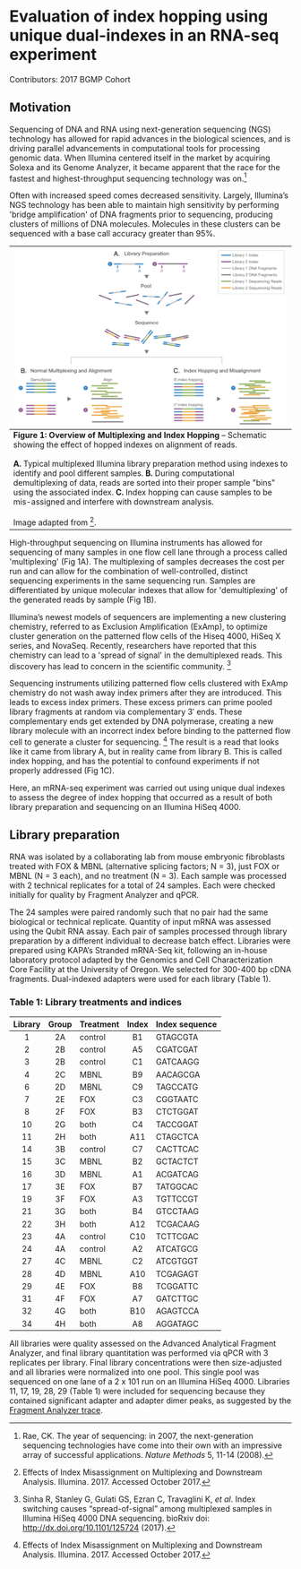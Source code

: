 # Evaluation of index hopping using unique dual-indexes in an RNA-seq experiment

Contributors: 2017 BGMP Cohort

## Motivation

Sequencing of DNA and RNA using next-generation sequencing (NGS) technology has allowed for rapid advances in the biological sciences, and is driving parallel advancements in computational tools for processing genomic data. When Illumina centered itself in the market by acquiring Solexa and its Genome Analyzer, it became apparent that the race for the fastest and highest-throughput sequencing technology was on.[^1]

Often with increased speed comes decreased sensitivity. Largely, Illumina’s NGS technology has been able to maintain high sensitivity by performing 'bridge amplification' of DNA fragments prior to sequencing, producing clusters of millions of DNA molecules. Molecules in these clusters can be sequenced with a base call accuracy greater than 95%.

| ![Overview of Multiplexing and Index Hopping](image.png) |
|--| 
| **Figure 1: Overview of Multiplexing and Index Hopping** – Schematic showing the effect of hopped indexes on alignment of reads. <br /><br /> **A.** Typical multiplexed Illumina library preparation method using indexes to identify and pool different samples. **B.** During computational demultiplexing of data, reads are sorted into their proper sample "bins" using the associated index. **C.** Index hopping can cause samples to be mis-assigned and interfere with downstream analysis. <br /><br /> Image adapted from [^3]. |

High-throughput sequencing on Illumina instruments has allowed for sequencing of many samples in one flow cell lane through a process called 'multiplexing' (Fig 1A). The multiplexing of samples decreases the cost per run and can allow for the combination of well-controlled, distinct sequencing experiments in the same sequencing run. Samples are differentiated by unique molecular indexes that allow for 'demultiplexing' of the generated reads by sample (Fig 1B).

Illumina’s newest models of sequencers are implementing a new clustering chemistry, referred to as Exclusion Amplification (ExAmp), to optimize cluster generation on the patterned flow cells of the Hiseq 4000, HiSeq X series, and NovaSeq. Recently, researchers have reported that this chemistry can lead to a 'spread of signal' in the demultiplexed reads. This discovery has lead to concern in the scientific community. [^2]

Sequencing instruments utilizing patterned flow cells clustered with ExAmp chemistry do not wash away index primers after they are introduced. This leads to excess index primers. These excess primers can prime pooled library fragments at random via complementary 3′ ends. These complementary ends get extended by DNA polymerase, creating a new library molecule with an incorrect index before binding to the patterned flow cell to generate a cluster for sequencing. [^3] The result is a read that looks like it came from library A, but in reality came from library B. This is called index hopping, and has the potential to confound experiments if not properly addressed (Fig 1C).

Here, an mRNA-seq experiment was carried out using unique dual indexes to assess the degree of index hopping that occurred as a result of both library preparation and sequencing on an Illumina HiSeq 4000.

## Library preparation

RNA was isolated by a collaborating lab from mouse embryonic fibroblasts treated with FOX & MBNL (alternative splicing factors; N = 3), just FOX or MBNL (N = 3 each), and no treatment (N = 3). Each sample was processed with 2 technical replicates for a total of 24 samples. Each were checked initially for quality by Fragment Analyzer and qPCR.

The 24 samples were paired randomly such that no pair had the same biological or technical replicate. Quantity of input mRNA was assessed using the Qubit RNA assay. Each pair of samples processed through library preparation by a different individual to decrease batch effect. Libraries were prepared using KAPA’s Stranded mRNA-Seq kit, following an in-house laboratory protocol adapted by the Genomics and Cell Characterization Core Facility at the University of Oregon. We selected for 300-400 bp cDNA fragments. Dual-indexed adapters were used for each library (Table 1).

### Table 1: Library treatments and indices

Library | Group | Treatment | Index | Index sequence
:---:|:---:|---|:---:|---
1 | 2A | control | B1 | GTAGCGTA
2 | 2B | control | A5 | CGATCGAT
3 | 2B | control | C1 | GATCAAGG
4 | 2C | MBNL | B9 | AACAGCGA
6 | 2D | MBNL | C9 | TAGCCATG
7 | 2E | FOX | C3 | CGGTAATC
8 | 2F | FOX | B3 | CTCTGGAT
10 | 2G | both | C4 | TACCGGAT
11 | 2H | both | A11 | CTAGCTCA
14 | 3B | control | C7 | CACTTCAC
15 | 3C | MBNL | B2 | GCTACTCT
16 | 3D | MBNL | A1 | ACGATCAG
17 | 3E | FOX | B7 | TATGGCAC
19 | 3F | FOX | A3 | TGTTCCGT
21 | 3G | both | B4 | GTCCTAAG
22 | 3H | both | A12 | TCGACAAG
23 | 4A | control | C10 | TCTTCGAC
24 | 4A | control | A2 | ATCATGCG
27 | 4C | MBNL | C2 | ATCGTGGT
28 | 4D | MBNL | A10 | TCGAGAGT
29 | 4E | FOX | B8 | TCGGATTC
31 | 4F | FOX | A7 | GATCTTGC
32 | 4G | both | B10 | AGAGTCCA
34 | 4H | both | A8 | AGGATAGC

All libraries were quality assessed on the Advanced Analytical Fragment Analyzer, and final library quantitation was performed via qPCR with 3 replicates per library. Final library concentrations were then size-adjusted and all libraries were normalized into one pool. This single pool was sequenced on one lane of a 2 x 101 run on an Illumina HiSeq 4000. Libraries 11, 17, 19, 28, 29 (Table 1) were included for sequencing because they contained significant adapter and adapter dimer peaks, as suggested by the [Fragment Analyzer trace](2017_frag_analy.pdf).

[^1]: Rae, CK. The year of sequencing: in 2007, the next-generation sequencing technologies have come into their own with an impressive array of successful applications. *Nature Methods* 5, 11-14 (2008).

[^2]: Sinha R, Stanley G, Gulati GS, Ezran C, Travaglini K, *et al*. Index switching causes “spread-of-signal” among multiplexed samples in Illumina HiSeq 4000 DNA sequencing. bioRxiv doi: http://dx.doi.org/10.1101/125724 (2017).

[^3]: Effects of Index Misassignment on Multiplexing and Downstream Analysis. Illumina. 2017. Accessed October 2017.
